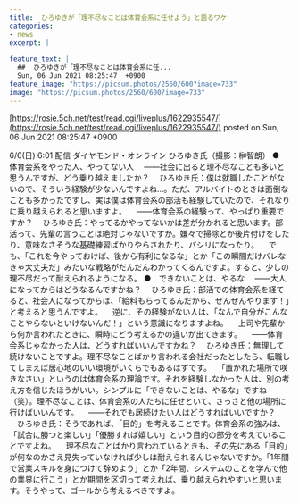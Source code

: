 ```yaml
---
title:  ひろゆきが「理不尽なことは体育会系に任せよう」と語るワケ 
categories:
- news
excerpt: |
  
feature_text: |
  ##  ひろゆきが「理不尽なことは体育会系に任...
  Sun, 06 Jun 2021 08:25:47  +0900
feature_image: "https://picsum.photos/2560/600?image=733"
image: "https://picsum.photos/2560/600?image=733"
---
```


[https://rosie.5ch.net/test/read.cgi/liveplus/1622935547/](https://rosie.5ch.net/test/read.cgi/liveplus/1622935547/)
posted on Sun, 06 Jun 2021 08:25:47  +0900

<!--more-->

6/6(日) 6:01 配信 ダイヤモンド・オンライン ひろゆき氏（撮影：榊智朗） ●　体育会系をやった人、やってない人 　——社会に出ると理不尽なことも多いと思うんですが、どう乗り越えましたか？ 　ひろゆき氏：僕は就職したことがないので、そういう経験が少ないんですよね…。ただ、アルバイトのときは面倒なことも多かったですし、実は僕は体育会系の部活も経験していたので、それなりに乗り越えられると思いますよ。 　——体育会系の経験って、やっぱり重要ですか？ 　ひろゆき氏：やってるかやってないかは差が分かれると思います。部活って、先輩の言うことは絶対じゃないですか。嫌々で掃除とか後片付けをしたり、意味なさそうな基礎練習ばかりやらされたり、パシリになったり。 　でも、「これを今やっておけば、後から有利になるな」とか「この瞬間だけバレなきゃ大丈夫だ」みたいな戦略がだんだんわかってくるんですよ。すると、少しの理不尽だって耐えられるようになる。 ●　できないことは、やるな 　——大人になってからはどうなるんですかね？ 　ひろゆき氏：部活での体育会系を経てると、社会人になってからは、「給料もらってるんだから、ぜんぜんやります！」と考えると思うんですよ。 　逆に、その経験がない人は、「なんで自分がこんなことやらないといけないんだ！」という意識になりますよね。 　上司や先輩から何か言われたときに、瞬時にどう考えるかの違いが出てきます。 　——体育会系じゃなかった人は、どうすればいいんですかね？ 　ひろゆき氏：無理して続けないことですよ。理不尽なことばかり言われる会社だったとしたら、転職してしまえば居心地のいい環境がいくらでもあるはずです。 　「置かれた場所で咲きなさい」というのは体育会系の理論です。それを経験しなかった人は、別の考え方を信じたほうがいい。シンプルに「できないことは、やるな」ですね（笑）。理不尽なことは、体育会系の人たちに任せといて、さっさと他の場所に行けばいいんです。 　——それでも居続けたい人はどうすればいいですか？ 　ひろゆき氏：そうであれば、「目的」を考えることです。体育会系の強みは、「試合に勝つと楽しい」「優勝すれば嬉しい」という目的の部分を考えていることですよね。 　理不尽なことばかり言われているときも、その先にある「目的」が何なのかさえ見失っていなければ少しは耐えられるんじゃないですか。「1年間で営業スキルを身につけて辞めよう」とか「2年間、システムのことを学んで他の業界に行こう」とか期間を区切って考えれば、乗り越えられやすいと思います。そうやって、ゴールから考えるべきですよ。
